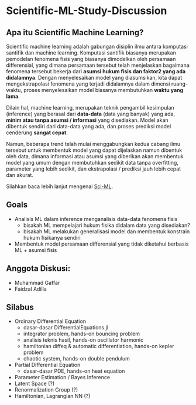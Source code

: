 # Scientific-ML-Study-Discussion

## Apa itu Scientific Machine Learning?
Scientific machine learning adalah gabungan disiplin ilmu antara komputasi santifik
dan machine learning. Komputasi santifik biasanya merupakan pemodelan fenomena fisis
yang biasanya dimodelkan oleh persamaan differensial, yang dimana persamaan tersebut
telah menjelaskan bagaimana fenomena tersebut bekerja dari **asumsi hukum fisis dan faktor2 yang
ada didalamnya**. Dengan menyelesaikan model yang diasumsikan, kita dapat mengekstrapolasi
fenomena yang terjadi didalamnya dalam dimensi ruang-waktu, proses menyelesaikan model
biasanya membutuhkan **waktu yang lama**.

Dilain hal, machine learning, merupakan teknik pengambil kesimpulan (inference) yang
berasal dari **data-data** (data yang banyak) yang ada, **minim atau tanpa asumsi / informasi**
yang disediakan. Model akan dibentuk sendiri dari data-data yang ada, dan proses prediksi
model cenderung **sangat cepat**.

Namun, beberapa trend telah mulai menggabungkan kedua cabang ilmu tersebut untuk membentuk
model yang dapat dijelaskan namun dibentuk oleh data, dimana informasi atau asumsi yang diberikan
akan membentuk model yang umum dengan membutuhkan sedikit data tanpa overfitting, parameter
yang lebih sedikit, dan ekstrapolasi / prediksi jauh lebih cepat dan akurat.

Silahkan baca lebih lanjut mengenai [Sci-ML](https://www.stochasticlifestyle.com/the-essential-tools-of-scientific-machine-learning-scientific-ml/).

## Goals
- Analisis ML dalam inference menganalisis data-data fenomena fisis
  - bisakah ML mempelajari hukum fisika didalam data yang disediakan?
  - bisakah ML melakukan generalisasi model dan membentuk konstrain hukum fisikanya sendiri
- Membentuk model persamaan differensial yang tidak diketahui berbasis ML + asumsi fisis

## Anggota Diskusi:
- Muhammad Gaffar
- Faidzal Adilla

## Silabus
- Ordinary Differential Equation
  - dasar-dasar DifferentialEquations.jl
  - integrator problem, hands-on bouncing problem
  - analisis teknis hasil, hands-on oscillator harmonic
  - hamiltonian diffeq & automatic differentiation, hands-on kepler problem
  - chaotic system, hands-on double pendulum
- Partial Differential Equation
  - dasar-dasar PDE, hands-on heat equation
- Parameter Estimation / Bayes Inference
- Latent Space (?)
- Renormalization Group (?)
- Hamiltonian, Lagrangian NN (?)
